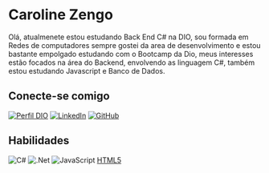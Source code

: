 # Caroline Zengo

Olá, atualmenete estou estudando Back End C# na DIO, sou formada em Redes de computadores sempre gostei da area de desenvolvimento e estou bastante empolgado estudando com o Bootcamp da Dio, meus interesses estão focados na área do Backend, envolvendo as linguagem  C#, também estou estudando Javascript e Banco de Dados. 


## Conecte-se comigo

[![Perfil DIO](https://img.shields.io/badge/-Meu%20Perfil%20na%20DIO-000?style=for-the-badge)](https://web.dio.me/users/Carolinezengo) 
[![LinkedIn](https://img.shields.io/badge/LinkedIn-000?style=for-the-badge&logo=linkedin&logoColor=fff)](https://www.linkedin.com/in/caroline-zengo-de-freitas/)
[![GitHub](https://img.shields.io/badge/GitHub-000?style=for-the-badge&logo=github&logoColor=fff)](https://github.com/carolinezengo)

## Habilidades

![C#](https://img.shields.io/badge/C%23-239120?style=for-the-badge&logo=c-sharp&logoColor=white)
![.Net](https://img.shields.io/badge/.NET-5C2D91?style=for-the-badge&logo=.net&logoColor=white)
![JavaScript](https://img.shields.io/badge/JavaScript-000?style=for-the-badge&logo=javascript)
 [HTML5](https://img.shields.io/badge/HTML5-000?style=for-the-badge&logo=html5)


